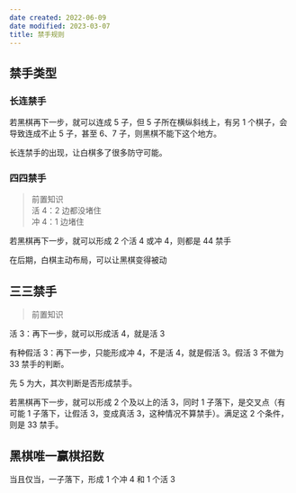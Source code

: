 ```yaml
---
date created: 2022-06-09
date modified: 2023-03-07
title: 禁手规则
---
```


## 禁手类型

### 长连禁手

若黑棋再下一步，就可以连成 5 子，但 5 子所在横纵斜线上，有另 1 个棋子，会导致连成不止 5 子，甚至 6、7 子，则黑棋不能下这个地方。

长连禁手的出现，让白棋多了很多防守可能。

### 四四禁手

> 前置知识  
活 4：2 边都没堵住  
冲 4：1 边堵住

若黑棋再下一步，就可以形成 2 个活 4 或冲 4，则都是 44 禁手

在后期，白棋主动布局，可以让黑棋变得被动

## 三三禁手

>前置知识

活 3：再下一步，就可以形成活 4，就是活 3

有种假活 3：再下一步，只能形成冲 4，不是活 4，就是假活 3。假活 3 不做为 33 禁手的判断。

先 5 为大，其次判断是否形成禁手。

若黑棋再下一步，就可以形成 2 个及以上的活 3，同时 1 子落下，是交叉点（有可能 1 子落下，让假活 3，变成真活 3，这种情况不算禁手）。满足这 2 个条件，则是 33 禁手。

## 黑棋唯一赢棋招数

当且仅当，一子落下，形成 1 个冲 4 和 1 个活 3

